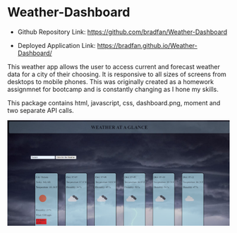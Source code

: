 # Weather-Dashboard

* Github Repository Link: https://github.com/bradfan/Weather-Dashboard

* Deployed Application Link: https://bradfan.github.io/Weather-Dashboard/

 This weather app allows the user to access current and forecast weather data for a city of their choosing. It is responsive to all sizes of screens from desktops to mobile phones. This was originally created as a homework assignmnet for bootcamp and is constantly changing as I hone my skills.

This package contains html, javascript, css, dashboard.png, moment and two separate API calls.


![weather-dashboard](./images/README.png)
